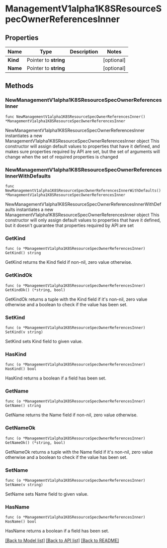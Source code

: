 # ManagementV1alpha1K8SResourceSpecOwnerReferencesInner

## Properties

Name | Type | Description | Notes
------------ | ------------- | ------------- | -------------
**Kind** | Pointer to **string** |  | [optional] 
**Name** | Pointer to **string** |  | [optional] 

## Methods

### NewManagementV1alpha1K8SResourceSpecOwnerReferencesInner

`func NewManagementV1alpha1K8SResourceSpecOwnerReferencesInner() *ManagementV1alpha1K8SResourceSpecOwnerReferencesInner`

NewManagementV1alpha1K8SResourceSpecOwnerReferencesInner instantiates a new ManagementV1alpha1K8SResourceSpecOwnerReferencesInner object
This constructor will assign default values to properties that have it defined,
and makes sure properties required by API are set, but the set of arguments
will change when the set of required properties is changed

### NewManagementV1alpha1K8SResourceSpecOwnerReferencesInnerWithDefaults

`func NewManagementV1alpha1K8SResourceSpecOwnerReferencesInnerWithDefaults() *ManagementV1alpha1K8SResourceSpecOwnerReferencesInner`

NewManagementV1alpha1K8SResourceSpecOwnerReferencesInnerWithDefaults instantiates a new ManagementV1alpha1K8SResourceSpecOwnerReferencesInner object
This constructor will only assign default values to properties that have it defined,
but it doesn't guarantee that properties required by API are set

### GetKind

`func (o *ManagementV1alpha1K8SResourceSpecOwnerReferencesInner) GetKind() string`

GetKind returns the Kind field if non-nil, zero value otherwise.

### GetKindOk

`func (o *ManagementV1alpha1K8SResourceSpecOwnerReferencesInner) GetKindOk() (*string, bool)`

GetKindOk returns a tuple with the Kind field if it's non-nil, zero value otherwise
and a boolean to check if the value has been set.

### SetKind

`func (o *ManagementV1alpha1K8SResourceSpecOwnerReferencesInner) SetKind(v string)`

SetKind sets Kind field to given value.

### HasKind

`func (o *ManagementV1alpha1K8SResourceSpecOwnerReferencesInner) HasKind() bool`

HasKind returns a boolean if a field has been set.

### GetName

`func (o *ManagementV1alpha1K8SResourceSpecOwnerReferencesInner) GetName() string`

GetName returns the Name field if non-nil, zero value otherwise.

### GetNameOk

`func (o *ManagementV1alpha1K8SResourceSpecOwnerReferencesInner) GetNameOk() (*string, bool)`

GetNameOk returns a tuple with the Name field if it's non-nil, zero value otherwise
and a boolean to check if the value has been set.

### SetName

`func (o *ManagementV1alpha1K8SResourceSpecOwnerReferencesInner) SetName(v string)`

SetName sets Name field to given value.

### HasName

`func (o *ManagementV1alpha1K8SResourceSpecOwnerReferencesInner) HasName() bool`

HasName returns a boolean if a field has been set.


[[Back to Model list]](../README.md#documentation-for-models) [[Back to API list]](../README.md#documentation-for-api-endpoints) [[Back to README]](../README.md)


